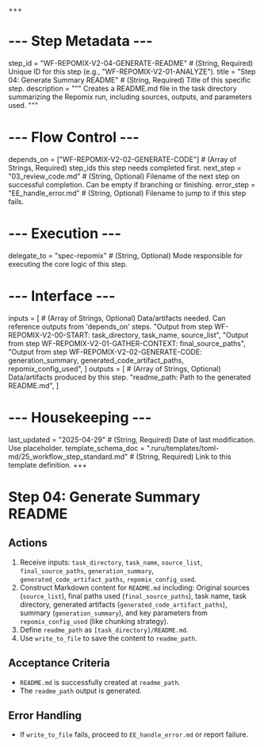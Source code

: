 +++
# --- Step Metadata ---
step_id = "WF-REPOMIX-V2-04-GENERATE-README" # (String, Required) Unique ID for this step (e.g., "WF-REPOMIX-V2-01-ANALYZE").
title = "Step 04: Generate Summary README" # (String, Required) Title of this specific step.
description = """
Creates a README.md file in the task directory summarizing the Repomix run, including sources, outputs, and parameters used.
"""

# --- Flow Control ---
depends_on = ["WF-REPOMIX-V2-02-GENERATE-CODE"] # (Array of Strings, Required) step_ids this step needs completed first.
next_step = "03_review_code.md" # (String, Optional) Filename of the next step on successful completion. Can be empty if branching or finishing.
error_step = "EE_handle_error.md" # (String, Optional) Filename to jump to if this step fails.

# --- Execution ---
delegate_to = "spec-repomix" # (String, Optional) Mode responsible for executing the core logic of this step.

# --- Interface ---
inputs = [ # (Array of Strings, Optional) Data/artifacts needed. Can reference outputs from 'depends_on' steps.
    "Output from step WF-REPOMIX-V2-00-START: task_directory, task_name, source_list",
    "Output from step WF-REPOMIX-V2-01-GATHER-CONTEXT: final_source_paths",
    "Output from step WF-REPOMIX-V2-02-GENERATE-CODE: generation_summary, generated_code_artifact_paths, repomix_config_used",
]
outputs = [ # (Array of Strings, Optional) Data/artifacts produced by this step.
    "readme_path: Path to the generated README.md",
]

# --- Housekeeping ---
last_updated = "2025-04-29" # (String, Required) Date of last modification. Use placeholder.
template_schema_doc = ".ruru/templates/toml-md/25_workflow_step_standard.md" # (String, Required) Link to this template definition.
+++

# Step 04: Generate Summary README

## Actions

1.  Receive inputs: `task_directory`, `task_name`, `source_list`, `final_source_paths`, `generation_summary`, `generated_code_artifact_paths`, `repomix_config_used`.
2.  Construct Markdown content for `README.md` including: Original sources (`source_list`), final paths used (`final_source_paths`), task name, task directory, generated artifacts (`generated_code_artifact_paths`), summary (`generation_summary`), and key parameters from `repomix_config_used` (like chunking strategy).
3.  Define `readme_path` as `[task_directory]/README.md`.
4.  Use `write_to_file` to save the content to `readme_path`.

## Acceptance Criteria

*   `README.md` is successfully created at `readme_path`.
*   The `readme_path` output is generated.

## Error Handling

*   If `write_to_file` fails, proceed to `EE_handle_error.md` or report failure.
